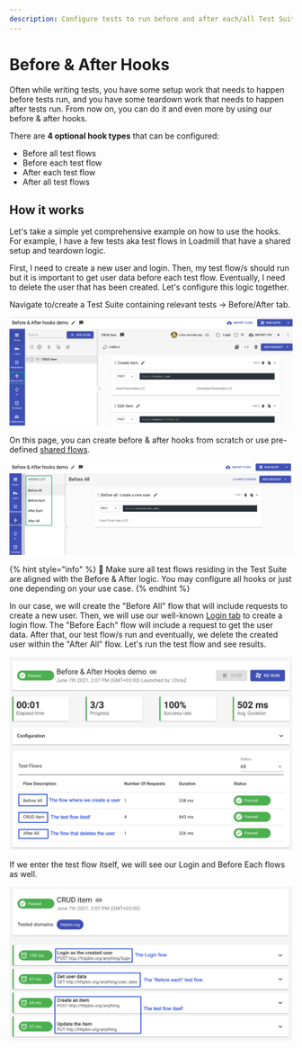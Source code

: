 ```yaml
---
description: Configure tests to run before and after each/all Test Suite flows.
---
```

# Before & After Hooks

Often while writing tests, you have some setup work that needs to happen before tests run, and you have some teardown work that needs to happen after tests run. From now on, you can do it and even more by using our before & after hooks.

There are **4 optional hook types** that can be configured:

* Before all test flows
* Before each test flow
* After each test flow
* After all test flows

## How it works

Let's take a simple yet comprehensive example on how to use the hooks. For example, I have a few tests aka test flows in Loadmill that have a shared setup and teardown logic. 

First, I need to create a new user and login. Then, my test flow/s should run but it is important to get user data before each test flow. Eventually, I need to delete the user that has been created. Let's configure this logic together. 

Navigate to/create a Test Suite containing relevant tests -> Before/After tab.

![](../../.gitbook/assets/screenshot-2021-10-03t151916.022.png)

On this page, you can create before & after hooks from scratch or use pre-defined [shared flows](https://docs.loadmill.com/collaboration/shared-flows).

![](../../.gitbook/assets/screenshot-2021-10-03t152224.421.png)

{% hint style="info" %}
:brain: Make sure all test flows residing in the Test Suite are aligned with the Before & After logic. You may configure all hooks or just one depending on your use case.
{% endhint %}

In our case, we will create the "Before All" flow that will include requests to create a new user. Then, we will use our well-known [Login tab](https://docs.loadmill.com/api-testing/test-suite-editor/global-login-flow) to create a login flow. The "Before Each" flow will include a request to get the user data. After that, our test flow/s run and eventually, we delete the created user within the "After All" flow. Let's run the test flow and see results.

![](../../.gitbook/assets/screenshot-2021-06-08t114153.914.png)

If we enter the test flow itself, we will see our Login and Before Each flows as well.

![](../../.gitbook/assets/screenshot-2021-06-08t114412.807.png)











